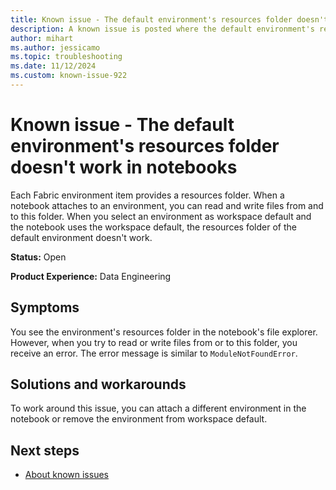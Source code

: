 ```yaml
---
title: Known issue - The default environment's resources folder doesn't work in notebooks
description: A known issue is posted where the default environment's resources folder doesn't work in notebooks.
author: mihart
ms.author: jessicamo
ms.topic: troubleshooting  
ms.date: 11/12/2024
ms.custom: known-issue-922
---
```


# Known issue - The default environment's resources folder doesn't work in notebooks

Each Fabric environment item provides a resources folder. When a notebook attaches to an environment, you can read and write files from and to this folder. When you select an environment as workspace default and the notebook uses the workspace default, the resources folder of the default environment doesn't work.

**Status:** Open

**Product Experience:** Data Engineering

## Symptoms

You see the environment's resources folder in the notebook's file explorer. However, when you try to read or write files from or to this folder, you receive an error. The error message is similar to `ModuleNotFoundError`.

## Solutions and workarounds

To work around this issue, you can attach a different environment in the notebook or remove the environment from workspace default.

## Next steps

- [About known issues](https://support.fabric.microsoft.com/known-issues)
